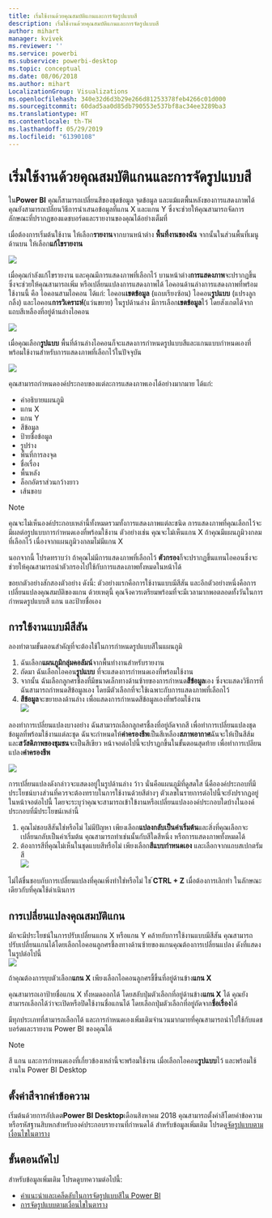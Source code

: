 ```yaml
---
title: เริ่มใช้งานด้วยคุณสมบัติแกนและการจัดรูปแบบสี
description: เริ่มใช้งานด้วยคุณสมบัติแกนและการจัดรูปแบบสี
author: mihart
manager: kvivek
ms.reviewer: ''
ms.service: powerbi
ms.subservice: powerbi-desktop
ms.topic: conceptual
ms.date: 08/06/2018
ms.author: mihart
LocalizationGroup: Visualizations
ms.openlocfilehash: 340e32d6d3b29e266d81253378feb4266c01d000
ms.sourcegitcommit: 60dad5aa0d85db790553e537bf8ac34ee3289ba3
ms.translationtype: HT
ms.contentlocale: th-TH
ms.lasthandoff: 05/29/2019
ms.locfileid: "61390108"
---
```

# <a name="getting-started-with-color-formatting-and-axis-properties"></a>เริ่มใช้งานด้วยคุณสมบัติแกนและการจัดรูปแบบสี
ใน**Power BI** คุณก็สามารถเปลี่ยนสีของชุดข้อมูล จุดข้อมูล และแม้แตพื้นหลังของการแสดงภาพได้ คุณยังสามารถเปลี่ยนวิธีการนำเสนอข้อมูลที่แกน X และแกน Y ซึ่งจะช่วยให้คุณสามารถจัดการลักษณะที่ปรากฏของแดชบอร์ดและรายงานของคุณได้อย่างเต็มที่

เมื่อต้องการเริ่มต้นใช้งาน ให้เลือก**รายงาน**จากบานหน้าต่าง **พื้นที่งานของฉัน** จากนั้นในส่วนพื้นที่เมนูด้านบน ให้เลือก**แก้ไขรายงาน**  

![](media/service-getting-started-with-color-formatting-and-axis-properties/gettingstartedcolor_1a.png)

เมื่อคุณกำลังแก้ไขรายงาน และคุณมีการแสดงภาพที่เลือกไว้ บานหน้าต่าง**การแสดงภาพ**จะปรากฏขึ้น ซึ่งจะช่วยให้คุณสามารถเพิ่ม หรือเปลี่ยนแปลงการแสดงภาพได้ ไอคอนด้านล่างการแสดงภาพที่พร้อมใช้งานนี้ คือ ไอคอนสามไอคอน ได้แก่: ไอคอน**เขตข้อมูล** (แถบเรียงซ้อน) ไอคอน**รูปแบบ** (แปรงลูกกลิ้ง) และไอคอน**การวิเคราะห์**(แว่นขยาย) ในรูปด้านล่าง มีการเลือก**เขตข้อมูล**ไว้ โดยสังเกตได้จากแถบสีเหลืองที่อยู่ด้านล่างไอคอน

![](media/service-getting-started-with-color-formatting-and-axis-properties/gettingstartedcolor_2a.png)

เมื่อคุณเลือก**รูปแบบ** พื้นที่ด้านล่างไอคอนก็จะแสดงการกำหนดรูปแบบสีและแกนแบบกำหนดเองที่พร้อมใช้งานสำหรับการแสดงภาพที่เลือกไว้ในปัจจุบัน  

![](media/service-getting-started-with-color-formatting-and-axis-properties/gettingstartedcolor_3a.png)

คุณสามารถกำหนดองค์ประกอบของแต่ละการแสดงภาพเองได้อย่างมากมาย ได้แก่:

* คำอธิบายแผนภูมิ
* แกน X
* แกน Y
* สีข้อมูล
* ป้ายชื่อข้อมูล
* รูปร่าง
* พื้นที่การลงจุด
* ชื่อเรื่อง
* พื้นหลัง
* ล็อกอัตราส่วนกว้างยาว
* เส้นขอบ

> [!NOTE]
>  
> คุณจะไม่เห็นองค์ประกอบเหล่านี้ทั้งหมดรวมทั้งการแสดงภาพแต่ละชนิด การแสดงภาพที่คุณเลือกไว้จะมีผลต่อรูปแบบการกำหนดเองที่พร้อมใช้งาน ตัวอย่างเช่น คุณจะไม่เห็นแกน X ถ้าคุณมีแผนภูมิวงกลมที่เลือกไว้ เนื่องจากแผนภูมิวงกลมไม่มีแกน X

นอกจากนี้ โปรดทราบว่า ถ้าคุณไม่มีการแสดงภาพที่เลือกไว้ **ตัวกรอง**ก็จะปรากฏขึ้นแทนไอคอนซึ่งจะช่วยให้คุณสามารถนำตัวกรองไปใช้กับการแสดงภาพทั้งหมดในหน้าได้

ขอยกตัวอย่างสักสองตัวอย่าง ดังนี้: ตัวอย่างแรกคือการใช้งานแบบมีสีสัน และอีกตัวอย่างหนึ่งคือการเปลี่ยนแปลงคุณสมบัติของแกน ด้วยเหตุนี้ คุณจึงควรเตรียมพร้อมที่จะมีเวลามากพอตลอดทั้งวันในการกำหนดรูปแบบสี แกน และป้ายชื่อเอง

## <a name="working-with-colors"></a>การใช้งานแบบมีสีสัน

ลองทำตามขั้นตอนสำคัญที่จะต้องใช้ในการกำหนดรูปแบบสีในแผนภูมิ

1. ฉันเลือก**แผนภูมิกลุ่มคอลัมน์**จากพื้นทำงานสำหรับรายงาน
2. ถัดมา ฉันเลือกไอคอน**รูปแบบ** ที่จะแสดงการกำหนดเองที่พร้อมใช้งาน
3. จากนั้น ฉันเลือกลูกศรชี้ลงที่มีขนาดเล็กทางด้านซ้ายของการกำหนด**สีข้อมูล**เอง ซึ่งจะแสดงวิธีการที่ฉันสามารถกำหนดสีข้อมูลเอง โดยมีตัวเลือกที่จะใช้เฉพาะกับการแสดงภาพที่เลือกไว้
4. **สีข้อมูล**จะขยายลงด้านล่าง เพื่อแสดงการกำหนดสีข้อมูลเองที่พร้อมใช้งาน  
   ![](media/service-getting-started-with-color-formatting-and-axis-properties/gettingstartedcolor_4a.png)

ลองทำการเปลี่ยนแปลงบางอย่าง ฉันสามารถเลือกลูกศรชี้ลงที่อยู่ถัดจากสี เพื่อทำการเปลี่ยนแปลงชุดข้อมูลที่พร้อมใช้งานแต่ละชุด ฉันจะกำหนดให้**ค่าครองชีพ**เป็นสีเหลือง**สภาพอากาศ**ฉันจะให้เป็นสีส้ม และ**สวัสดิภาพของชุมชน**จะเป็นสีเขียว หน้าจอต่อไปนี้จะปราฏกขึ้นในขั้นตอนสุดท้าย เพื่อทำการเปลียนแปลง**ค่าครองชีพ**  

![](media/service-getting-started-with-color-formatting-and-axis-properties/gettingstartedcolor_5a.png)

การเปลี่ยนแปลงดังกล่าวจะแสดงอยู่ในรูปด้านล่าง ว้าว นั่นคือแผนภูมิที่ดูสดใส นี่คือองค์ประกอบที่มีประโยชน์บางส่วนที่ควรจะต้องทราบในการใช้งานด้วยสีต่างๆ ตัวเลขในรายการต่อไปนี้จะยังปรากฏอยู่ในหน้าจอต่อไปนี้ โดยจะระบุว่าคุณจะสามารถเข้าใข้งานหรือเปลี่ยนแปลงองค์ประกอบใดบ้างในองค์ประกอบที่มีประโยขน์เหล่านี้

1. คุณไม่ชอบสีสันใช่หรือไม่ ไม่มีปัญหา เพียงเลือก**แปลงกลับเป็นค่าเริ่มต้น**และสิ่งที่คุณเลือกจะเปลี่ยนกลับเป็นค่าเริ่มต้น คุณสามารถทำเช่นนั้นกับสีใดสีหนึ่ง หรือการแสดงภาพทั้งหมดได้
2. ต้องการสีที่คุณไม่เห็นในชุดแบบสีหรือไม่ เพียงเลือก**สีแบบกำหนดเอง** และเลือกจากแถบสเปกตรัมสี  
   ![](media/service-getting-started-with-color-formatting-and-axis-properties/gettingstartedcolor_6a.png)

ไม่ได้ชื่นชอบกับการเปลี่ยนแปลงที่คุณเพิ่งทำใช่หรือไม่ ใช ้**CTRL + Z** เมื่อต้องการเลิกทำ ในลักษณะเดียวกับที่คุณใช้ดำเนินการ

## <a name="changing-axis-properties"></a>การเปลี่ยนแปลงคุณสมบัติแกน

มักจะมีประโยชน์ในการปรับเปลี่ยนแกน X หรือแกน Y คล้ายกับการใช้งานแบบมีสีสัน คุณสามารถปรับเปลี่ยนแกนได้โดยเลือกไอคอนลูกศรชี้ลงทางด้านซ้ายของแกนคุณต้องการเปลี่ยนแปลง ดังที่แสดงในรูปต่อไปนี้  
![](media/service-getting-started-with-color-formatting-and-axis-properties/gettingstartedcolor_7a.png)

ถ้าคุณต้องการยุบตัวเลือก**แกน X** เพียงเลือกไอคอนลูกศรชี้ขึ้นที่อยู่ด้านข้าง**แกน X**

คุณสามารถเอาป้ายชื่อแกน X ทั้งหมดออกได้ โดยสลับปุ่มตัวเลือกที่อยู่ด้านข้าง**แกน X** ได้ คุณยังสามารถเลือกได้ว่าจะเปิดหรือปิดใช้งานชื่อแกนได้ โดยเลือกปุ่มตัวเลือกที่อยู่ถัดจาก**ชื่อเรื่อง**ได้  

มีทุกประเภทที่สามารถเลือกได้ และการกำหนดเองเพิ่มเติมจำนวนมากมายที่คุณสามารถนำไปใช้กับแดชบอร์ดและรายงาน Power BI ของคุณได้

> [!NOTE]
>  
> สี แกน และการกำหนดเองที่เกี่ยวข้องเหล่านี้จะพร้อมใช้งาน เมื่อเลือกไอคอน**รูปแบบ**ไว้ และพร้อมใช้งานใน Power BI Desktop

## <a name="setting-color-from-text-values"></a>ตั้งค่าสีจากค่าข้อความ

เริ่มต้นด้วยการอัปเดต**Power BI Desktop**เดือนสิงหาคม 2018 คุณสามารถตั้งค่าสีโดยค่าข้อความ หรือรหัสฐานสิบหกสำหรับองค์ประกอบรายงานที่กำหนดได้ สำหรับข้อมูลเพิ่มเติม โปรดดู[จัดรูปแบบตามเงื่อนไขในตาราง](../desktop-conditional-table-formatting.md)


## <a name="next-steps"></a>ขั้นตอนถัดไป
สำหรับข้อมูลเพิ่มเติม โปรดดูบทความต่อไปนี้:  

* [คำแนะนำและเคล็ดลับในการจัดรูปแบบสีใน Power BI](service-tips-and-tricks-for-color-formatting.md)  
* [การจัดรูปแบบตามเงื่อนไขในตาราง](../desktop-conditional-table-formatting.md)

